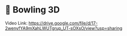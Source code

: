 # 🎳 Bowling 3D

Video Link: https://drive.google.com/file/d/17-2wenyfYA9mXahLWUTgrup_UT-sOXsO/view?usp=sharing
